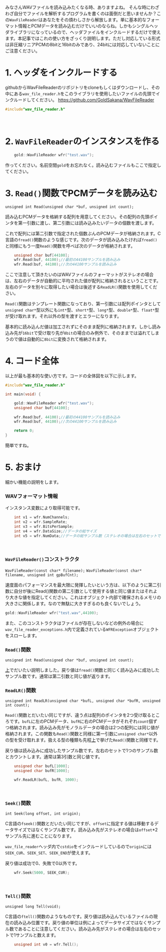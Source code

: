 みなさんWAVファイルを読み込みたくなる時、ありますよね。
そんな時にわざわざ自分でファイルを解析するプログラムを書くのは面倒だと思いませんか？この`WavFileReader`はあなたをその煩わしさから解放します。単に基本的なフォーマット情報とPCMデータを読み込むだけでいいのならね。しかもシングルヘッダライブラリになっているので、ヘッダファイルをインクルードするだけで使えます。本記事ではこれの使い方をざっくり説明します。ただし対応している形式は非圧縮リニアPCMの8bitと16bitのみであり、24bitには対応していないことにご注意ください。


# 1. ヘッダをインクルードする
githubからWavFileReaderのリポジトリをcloneもしくはダウンロードし、その中にある`wav_file_reader.h`をこのライブラリを使用したいファイルの先頭でインクルードしてください。
https://github.com/GoldSakana/WavFileReader

```C++
#include"wav_file_reader.h"
```
　　
# 2. `WavFileReader`のインスタンスを作る

```C++
	gold::WavFileReader wfr("test.wav");
```
作ってください。名前空間`gold`をお忘れなく。読み込むファイルもここで指定してください。
　　
# 3. `Read()`関数でPCMデータを読み込む
`unsigned int Read(unsigned char *buf, unsigned int count);`  

読み込むPCMデータを格納する配列を用意してください。その配列の先頭ポインタを第一引数に渡し、第二引数には読み込みたいデータの個数を渡します。

これで配列には第二引数で指定された個数ぶんのPCMデータが格納されます。C言語の`fread()`関数のような感じです。次のデータが読み込みたければ`fread()`と同様にもう一度`Read()`関数を呼べば次のデータが格納されます。

```C++
	unsigned char buf[44100];
	wfr.Read(buf, 44100);//最初の44100サンプルを読み込み
	wfr.Read(buf, 44100);//次の44100サンプルを読み込み
```

ここで注意して頂きたいのはWAVファイルのフォーマットがステレオの場合は、左右のデータが自動的に平均された値が配列に格納されるということです。左右のデータを別々に取得したい場合は後述する`ReadLR()`関数を使用してください。

`Read()`関数はテンプレート関数になっており、第一引数には配列ポインタとして`unsigned char*`型以外にも`int*`型、`short*`型、`long*`型、`double*`型、`float*`型が受け取れます。それ以外の型を渡すとエラーになります。

基本的に読み込んだ値は加工されずにそのまま配列に格納されます。しかし読み込み先が`16bit`で受け取り先が`8bit`の場合のみ例外で、そのままでは溢れてしまうので値は自動的に`8bit`に変換されて格納されます。
　　
# 4. コード全体
以上が最も基本的な使い方です。コードの全体図を以下に示します。

```C++
#include"wav_file_reader.h"

int main(void) {

	gold::WavFileReader wfr("test.wav");
	unsigned char buf[44100];
	
	wfr.Read(buf, 44100);//最初の44100サンプルを読み込み
	wfr.Read(buf, 44100);//次の44100サンプルを読み込み

	return 0;
}
```
簡単ですね。
　　
# 5. おまけ
細かい機能の説明をします。
<br/>

### __WAVフォーマット情報__

インスタンス変数により取得可能です。

```C++
	int v1 = wfr.NumChannels;
	int v2 = wfr.SampleRate;
	int v3 = wfr.BitsPerSample;
	int v4 = wfr.DataSize;//データの総サイズ
	int v5 = wfr.NumData;//データの総サンプル数（ステレオの場合は左右のセットで１つと数えます）
```
<br/>

### __`WavFileReader()`コンストラクタ__  
   
`WavFileReader(const char* filename);`
`WavFileReader(const char* filename, unsigned int gpBufCnt);`  

速度面のパフォーマンスを最大限に発揮したいという方は、以下のように第二引数に自分が後にRead()関数の第二引数として使用する値と同じ値またはそれより大きな値を指定してください。これはオブジェクト内部で確保されるメモリの大きさに関係します。なので無駄に大きすぎるのも良くないでしょう。

```C++
gold::WavFileReader wfr("test.wav",44100);
```
また、このコンストラクタはファイルが存在しないなどの例外の場合に`wav_file_reader_exceptions.h`内で定義されている`WFRException`オブジェクトをスローします。
<br/>

### __`Read()`関数__
`unsigned int Read(unsigned char *buf, unsigned int count);`  

[上](#3-read関数でpcmデータを読み込む)でだいたい説明しました。戻り値は`fread()`関数と同じく読み込みに成功したサンプル数です。通常は第二引数と同じ値が返ります。
<br />

### __`ReadLR()`関数__
`unsigned int ReadLR(unsigned char *bufL, unsigned char *bufR, unsigned int count);`  

`Read()`関数とだいたい同じですが、違う点は配列のポインタを2つ受け取るところです。`bufL`に左のPCMデータ、`bufR`に右のPCMデータがそれぞれ`count`個ずつ格納されます。読み込み先がモノラルデータの場合は2つの配列には同じ値が格納されます。この関数も`Read()`関数と同様に第一引数に`unsigned char*`以外の型を受け取れます。扱える型の種類も先程[上](#3-read関数でpcmデータを読み込む)で挙げた`Read()`関数と同様です。

戻り値は読み込みに成功したサンプル数です。左右のセットで1つのサンプル数とカウントします。通常は第3引数と同じ値です。

```C++
	unsigned char bufL[1000];
	unsigned char bufR[1000];

	wfr.ReadLR(bufL, bufR, 1000);
```
<br/>

### __`Seek()`関数__
`int Seek(long offset, int origin);`  

C言語の`fseek()`関数とだいたい同じですが、`offset`に指定する値は移動するデータサイズではなくサンプル数です。読み込み先がステレオの場合は`offset`*2サンプル先に進むことになります。

`wav_file_reader`ヘッダ内で`cstdio`をインクルードしているので`origin`には`SEEK_CUR`、`SEEK_SET`、`SEEK_END`が使えます。

戻り値は成功で0、失敗で0以外です。

```C++
	wfr.Seek(5000, SEEK_CUR);
```
<br/>

### __`Tell()`関数__
`unsigned long Tell(void);`  

C言語の`ftell()`関数のようなものです。戻り値は読み込んでいるファイルの現在の読み込み位置です。戻り値の単位は例によってデータサイズではなくサンプル数であることに注意してください。読み込み先がステレオの場合は左右のセットで1サンプルと数えます。

```C++
	unsigned int v0 = wfr.Tell();
```

